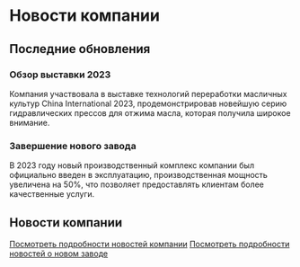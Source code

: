# Новости компании

## Последние обновления

### Обзор выставки 2023

Компания участвовала в выставке технологий переработки масличных культур China International 2023, продемонстрировав новейшую серию гидравлических прессов для отжима масла, которая получила широкое внимание.

### Завершение нового завода

В 2023 году новый производственный комплекс компании был официально введен в эксплуатацию, производственная мощность увеличена на 50%, что позволяет предоставлять клиентам более качественные услуги.

## Новости компании

[Посмотреть подробности новостей компании](./2023-exhibition)
[Посмотреть подробности новостей о новом заводе](./new-factory)